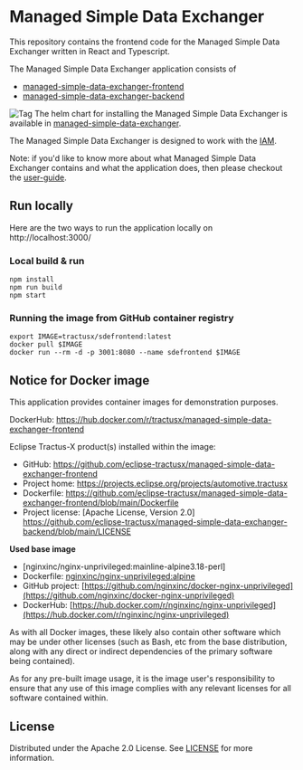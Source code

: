 # Managed Simple Data Exchanger

This repository contains the frontend code for the Managed Simple Data Exchanger written in React and Typescript.

The Managed Simple Data Exchanger application consists of

- [managed-simple-data-exchanger-frontend](https://github.com/eclipse-tractusx/managed-simple-data-exchanger-frontend)
- [managed-simple-data-exchanger-backend](https://github.com/eclipse-tractusx/managed-simple-data-exchanger-backend)

![Tag](https://img.shields.io/static/v1?label=&message=LeadingRepository&color=green&style=flat) The helm chart for installing the Managed Simple Data Exchanger is available in [managed-simple-data-exchanger](https://github.com/eclipse-tractusx/managed-simple-data-exchanger).

The Managed Simple Data Exchanger is designed to work with the [IAM](https://github.com/eclipse-tractusx/portal-iam).

Note: if you'd like to know more about what Managed Simple Data Exchanger contains and what the application does, then please checkout the [user-guide](https://github.com/eclipse-tractusx/managed-simple-data-exchanger-frontend/blob/main/docs/user-guide/README.md).

## Run locally

Here are the two ways to run the application locally on http://localhost:3000/

### Local build & run

    npm install
    npm run build
    npm start

### Running the image from GitHub container registry

    export IMAGE=tractusx/sdefrontend:latest
    docker pull $IMAGE
    docker run --rm -d -p 3001:8080 --name sdefrontend $IMAGE

## Notice for Docker image

This application provides container images for demonstration purposes.

DockerHub: https://hub.docker.com/r/tractusx/managed-simple-data-exchanger-frontend 

Eclipse Tractus-X product(s) installed within the image:

- GitHub: https://github.com/eclipse-tractusx/managed-simple-data-exchanger-frontend
- Project home: https://projects.eclipse.org/projects/automotive.tractusx
- Dockerfile: https://github.com/eclipse-tractusx/managed-simple-data-exchanger-frontend/blob/main/Dockerfile
- Project license: [Apache License, Version 2.0] https://github.com/eclipse-tractusx/managed-simple-data-exchanger-backend/blob/main/LICENSE

**Used base image**
- [nginxinc/nginx-unprivileged:mainline-alpine3.18-perl]
- Dockerfile: [nginxinc/nginx-unprivileged:alpine](https://github.com/nginxinc/docker-nginx-unprivileged/blob/main/Dockerfile-alpine.template)
- GitHub project: [https://github.com/nginxinc/docker-nginx-unprivileged](https://github.com/nginxinc/docker-nginx-unprivileged)
- DockerHub: [https://hub.docker.com/r/nginxinc/nginx-unprivileged](https://hub.docker.com/r/nginxinc/nginx-unprivileged)

As with all Docker images, these likely also contain other software which may be under other licenses (such as Bash, etc from the base distribution, along with any direct or indirect dependencies of the primary software being contained).

As for any pre-built image usage, it is the image user's responsibility to ensure that any use of this image complies with any relevant licenses for all software contained within.

## License

Distributed under the Apache 2.0 License.
See [LICENSE](./LICENSE) for more information.